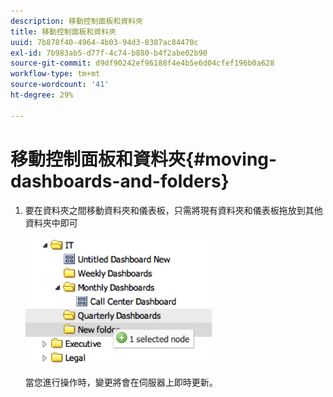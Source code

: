 ```yaml
---
description: 移動控制面板和資料夾
title: 移動控制面板和資料夾
uuid: 7b878f40-4964-4b03-94d3-8387ac84470c
exl-id: 7b983ab5-d77f-4c74-b880-b4f2abe02b90
source-git-commit: d9df90242ef96188f4e4b5e6d04cfef196b0a628
workflow-type: tm+mt
source-wordcount: '41'
ht-degree: 29%

---
```


# 移動控制面板和資料夾{#moving-dashboards-and-folders}

1. 要在資料夾之間移動資料夾和儀表板，只需將現有資料夾和儀表板拖放到其他資料夾中即可

   ![](assets/move_folder.png)

   當您進行操作時，變更將會在伺服器上即時更新。
